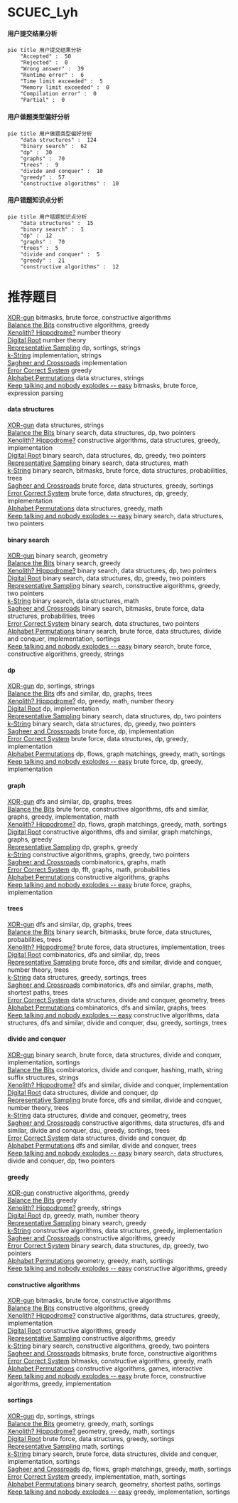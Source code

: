 # SCUEC_Lyh
<!-- tabs:start -->
#### **用户提交结果分析**

```mermaid
pie title 用户提交结果分析
    "Accepted" :  50
    "Rejected" :  0
    "Wrong answer" :  39
    "Runtime error" :  6
    "Time limit exceeded" :  5
    "Memory limit exceeded" :  0
    "Compilation error" :  0
    "Partial" :  0
```
#### **用户做题类型偏好分析**

```mermaid
pie title 用户做题类型偏好分析
    "data structures" :  124
    "binary search" :  62
    "dp" :  30
    "graphs" :  70
    "trees" :  9
    "divide and conquer" :  10
    "greedy" :  57
    "constructive algorithms" :  10
```
#### **用户错题知识点分析**

```mermaid
pie title 用户错题知识点分析
    "data structures" :  15
    "binary search" :  1
    "dp" :  12
    "graphs" :  70
    "trees" :  5
    "divide and conquer" :  5
    "greedy" :  21
    "constructive algorithms" :  12
```
<!-- tabs:end -->
# 推荐题目
[XOR-gun](https://codeforces.com/contest/1457/problem/D)		bitmasks,
                        brute force,
                        constructive algorithms		  
[Balance the Bits](https://codeforces.com/contest/1504/problem/C)		constructive algorithms,
                        greedy		  
[Xenolith? Hippodrome?](http://codeforces.com/problemset/problem/1505/D)		number theory		  
[Digital Root](http://codeforces.com/problemset/problem/10/C)		number theory		  
[Representative Sampling](http://codeforces.com/problemset/problem/178/F2)		dp,
                        sortings,
                        strings		  
[k-String](http://codeforces.com/problemset/problem/219/A)		implementation,
                        strings		  
[Sagheer and Crossroads](http://codeforces.com/problemset/problem/812/A)		implementation		  
[Error Correct System](http://codeforces.com/problemset/problem/527/B)		greedy		  
[Alphabet Permutations](http://codeforces.com/problemset/problem/610/E)		data structures,
                        strings		  
[Keep talking and nobody explodes -- easy](http://codeforces.com/problemset/problem/1302/F)		bitmasks,
                        brute force,
                        expression parsing		  
<!-- tabs:start -->
#### **data structures**
[XOR-gun](http://codeforces.com/problemset/problem/610/E)		data structures,
                        strings		  
[Balance the Bits](http://codeforces.com/problemset/problem/487/B)		binary search,
                        data structures,
                        dp,
                        two pointers		  
[Xenolith? Hippodrome?](http://codeforces.com/problemset/problem/1329/C)		constructive algorithms,
                        data structures,
                        greedy,
                        implementation		  
[Digital Root](http://codeforces.com/problemset/problem/1492/C)		binary search,
                        data structures,
                        dp,
                        greedy,
                        two pointers		  
[Representative Sampling](http://codeforces.com/problemset/problem/1490/G)		binary search,
                        data structures,
                        math		  
[k-String](http://codeforces.com/problemset/problem/1479/D)		binary search,
                        bitmasks,
                        brute force,
                        data structures,
                        probabilities,
                        trees		  
[Sagheer and Crossroads](http://codeforces.com/problemset/problem/1497/A)		brute force,
                        data structures,
                        greedy,
                        sortings		  
[Error Correct System](http://codeforces.com/problemset/problem/1491/C)		brute force,
                        data structures,
                        dp,
                        greedy,
                        implementation		  
[Alphabet Permutations](http://codeforces.com/problemset/problem/1492/B)		data structures,
                        greedy,
                        math		  
[Keep talking and nobody explodes -- easy](http://codeforces.com/problemset/problem/1436/E)		binary search,
                        data structures,
                        two pointers		  
#### **binary search**
[XOR-gun](http://codeforces.com/problemset/problem/198/C)		binary search,
                        geometry		  
[Balance the Bits](http://codeforces.com/problemset/problem/1305/H)		binary search,
                        greedy		  
[Xenolith? Hippodrome?](http://codeforces.com/problemset/problem/487/B)		binary search,
                        data structures,
                        dp,
                        two pointers		  
[Digital Root](http://codeforces.com/problemset/problem/1492/C)		binary search,
                        data structures,
                        dp,
                        greedy,
                        two pointers		  
[Representative Sampling](http://codeforces.com/problemset/problem/1463/D)		binary search,
                        constructive algorithms,
                        greedy,
                        two pointers		  
[k-String](http://codeforces.com/problemset/problem/1490/G)		binary search,
                        data structures,
                        math		  
[Sagheer and Crossroads](http://codeforces.com/problemset/problem/1479/D)		binary search,
                        bitmasks,
                        brute force,
                        data structures,
                        probabilities,
                        trees		  
[Error Correct System](http://codeforces.com/problemset/problem/1436/E)		binary search,
                        data structures,
                        two pointers		  
[Alphabet Permutations](http://codeforces.com/problemset/problem/1461/D)		binary search,
                        brute force,
                        data structures,
                        divide and conquer,
                        implementation,
                        sortings		  
[Keep talking and nobody explodes -- easy](http://codeforces.com/problemset/problem/1493/C)		binary search,
                        brute force,
                        constructive algorithms,
                        greedy,
                        strings		  
#### **dp**
[XOR-gun](http://codeforces.com/problemset/problem/178/F2)		dp,
                        sortings,
                        strings		  
[Balance the Bits](http://codeforces.com/problemset/problem/743/D)		dfs and similar,
                        dp,
                        graphs,
                        trees		  
[Xenolith? Hippodrome?](http://codeforces.com/problemset/problem/792/C)		dp,
                        greedy,
                        math,
                        number theory		  
[Digital Root](http://codeforces.com/problemset/problem/1310/B)		dp,
                        implementation		  
[Representative Sampling](http://codeforces.com/problemset/problem/487/B)		binary search,
                        data structures,
                        dp,
                        two pointers		  
[k-String](http://codeforces.com/problemset/problem/1492/C)		binary search,
                        data structures,
                        dp,
                        greedy,
                        two pointers		  
[Sagheer and Crossroads](https://codeforces.com/contest/1457/problem/C)		brute force,
                        dp,
                        implementation		  
[Error Correct System](http://codeforces.com/problemset/problem/1491/C)		brute force,
                        data structures,
                        dp,
                        greedy,
                        implementation		  
[Alphabet Permutations](http://codeforces.com/problemset/problem/1437/C)		dp,
                        flows,
                        graph matchings,
                        greedy,
                        math,
                        sortings		  
[Keep talking and nobody explodes -- easy](http://codeforces.com/problemset/problem/1499/B)		brute force,
                        dp,
                        greedy,
                        implementation		  
#### **graph**
[XOR-gun](http://codeforces.com/problemset/problem/743/D)		dfs and similar,
                        dp,
                        graphs,
                        trees		  
[Balance the Bits](http://codeforces.com/problemset/problem/1487/C)		brute force,
                        constructive algorithms,
                        dfs and similar,
                        graphs,
                        greedy,
                        implementation,
                        math		  
[Xenolith? Hippodrome?](http://codeforces.com/problemset/problem/1437/C)		dp,
                        flows,
                        graph matchings,
                        greedy,
                        math,
                        sortings		  
[Digital Root](http://codeforces.com/problemset/problem/1470/D)		constructive algorithms,
                        dfs and similar,
                        graph matchings,
                        graphs,
                        greedy		  
[Representative Sampling](http://codeforces.com/problemset/problem/1476/C)		dp,
                        graphs,
                        greedy		  
[k-String](http://codeforces.com/problemset/problem/1304/D)		constructive algorithms,
                        graphs,
                        greedy,
                        two pointers		  
[Sagheer and Crossroads](http://codeforces.com/problemset/problem/1475/C)		combinatorics,
                        graphs,
                        math		  
[Error Correct System](http://codeforces.com/problemset/problem/553/E)		dp,
                        fft,
                        graphs,
                        math,
                        probabilities		  
[Alphabet Permutations](http://codeforces.com/problemset/problem/1495/C)		constructive algorithms,
                        graphs		  
[Keep talking and nobody explodes -- easy](http://codeforces.com/problemset/problem/1510/K)		brute force,
                        graphs,
                        implementation		  
#### **trees**
[XOR-gun](http://codeforces.com/problemset/problem/743/D)		dfs and similar,
                        dp,
                        graphs,
                        trees		  
[Balance the Bits](http://codeforces.com/problemset/problem/1479/D)		binary search,
                        bitmasks,
                        brute force,
                        data structures,
                        probabilities,
                        trees		  
[Xenolith? Hippodrome?](http://codeforces.com/problemset/problem/1511/C)		brute force,
                        data structures,
                        implementation,
                        trees		  
[Digital Root](http://codeforces.com/problemset/problem/1499/F)		combinatorics,
                        dfs and similar,
                        dp,
                        trees		  
[Representative Sampling](http://codeforces.com/problemset/problem/1491/E)		brute force,
                        dfs and similar,
                        divide and conquer,
                        number theory,
                        trees		  
[k-String](http://codeforces.com/problemset/problem/1466/D)		data structures,
                        greedy,
                        sortings,
                        trees		  
[Sagheer and Crossroads](http://codeforces.com/problemset/problem/1495/D)		combinatorics,
                        dfs and similar,
                        graphs,
                        math,
                        shortest paths,
                        trees		  
[Error Correct System](http://codeforces.com/problemset/problem/1303/G)		data structures,
                        divide and conquer,
                        geometry,
                        trees		  
[Alphabet Permutations](http://codeforces.com/problemset/problem/1454/E)		combinatorics,
                        dfs and similar,
                        graphs,
                        trees		  
[Keep talking and nobody explodes -- easy](http://codeforces.com/problemset/problem/1494/D)		constructive algorithms,
                        data structures,
                        dfs and similar,
                        divide and conquer,
                        dsu,
                        greedy,
                        sortings,
                        trees		  
#### **divide and conquer**
[XOR-gun](http://codeforces.com/problemset/problem/1461/D)		binary search,
                        brute force,
                        data structures,
                        divide and conquer,
                        implementation,
                        sortings		  
[Balance the Bits](http://codeforces.com/problemset/problem/1466/G)		combinatorics,
                        divide and conquer,
                        hashing,
                        math,
                        string suffix structures,
                        strings		  
[Xenolith? Hippodrome?](http://codeforces.com/problemset/problem/1490/D)		dfs and similar,
                        divide and conquer,
                        implementation		  
[Digital Root](https://codeforces.com/contest/1483/problem/C)		data structures,
                        divide and conquer,
                        dp		  
[Representative Sampling](http://codeforces.com/problemset/problem/1491/E)		brute force,
                        dfs and similar,
                        divide and conquer,
                        number theory,
                        trees		  
[k-String](http://codeforces.com/problemset/problem/1303/G)		data structures,
                        divide and conquer,
                        geometry,
                        trees		  
[Sagheer and Crossroads](http://codeforces.com/problemset/problem/1494/D)		constructive algorithms,
                        data structures,
                        dfs and similar,
                        divide and conquer,
                        dsu,
                        greedy,
                        sortings,
                        trees		  
[Error Correct System](http://codeforces.com/problemset/problem/1482/E)		data structures,
                        divide and conquer,
                        dp		  
[Alphabet Permutations](http://codeforces.com/problemset/problem/566/C)		dfs and similar,
                        divide and conquer,
                        trees		  
[Keep talking and nobody explodes -- easy](http://codeforces.com/problemset/problem/1428/F)		binary search,
                        data structures,
                        divide and conquer,
                        dp,
                        two pointers		  
#### **greedy**
[XOR-gun](https://codeforces.com/contest/1504/problem/C)		constructive algorithms,
                        greedy		  
[Balance the Bits](http://codeforces.com/problemset/problem/527/B)		greedy		  
[Xenolith? Hippodrome?](http://codeforces.com/problemset/problem/1083/B)		greedy,
                        strings		  
[Digital Root](http://codeforces.com/problemset/problem/792/C)		dp,
                        greedy,
                        math,
                        number theory		  
[Representative Sampling](http://codeforces.com/problemset/problem/1305/H)		binary search,
                        greedy		  
[k-String](http://codeforces.com/problemset/problem/1329/C)		constructive algorithms,
                        data structures,
                        greedy,
                        implementation		  
[Sagheer and Crossroads](http://codeforces.com/problemset/problem/226/D)		constructive algorithms,
                        greedy		  
[Error Correct System](http://codeforces.com/problemset/problem/1492/C)		binary search,
                        data structures,
                        dp,
                        greedy,
                        two pointers		  
[Alphabet Permutations](https://codeforces.com/contest/1496/problem/C)		geometry,
                        greedy,
                        math,
                        sortings		  
[Keep talking and nobody explodes -- easy](http://codeforces.com/problemset/problem/1493/A)		constructive algorithms,
                        greedy		  
#### **constructive algorithms**
[XOR-gun](https://codeforces.com/contest/1457/problem/D)		bitmasks,
                        brute force,
                        constructive algorithms		  
[Balance the Bits](https://codeforces.com/contest/1504/problem/C)		constructive algorithms,
                        greedy		  
[Xenolith? Hippodrome?](http://codeforces.com/problemset/problem/1329/C)		constructive algorithms,
                        data structures,
                        greedy,
                        implementation		  
[Digital Root](http://codeforces.com/problemset/problem/226/D)		constructive algorithms,
                        greedy		  
[Representative Sampling](http://codeforces.com/problemset/problem/1493/A)		constructive algorithms,
                        greedy		  
[k-String](http://codeforces.com/problemset/problem/1463/D)		binary search,
                        constructive algorithms,
                        greedy,
                        two pointers		  
[Sagheer and Crossroads](https://codeforces.com/contest/1456/problem/B)		bitmasks,
                        brute force,
                        constructive algorithms		  
[Error Correct System](http://codeforces.com/problemset/problem/1492/D)		bitmasks,
                        constructive algorithms,
                        greedy,
                        math		  
[Alphabet Permutations](https://codeforces.com/contest/1504/problem/D)		constructive algorithms,
                        games,
                        interactive		  
[Keep talking and nobody explodes -- easy](https://codeforces.com/contest/1483/problem/A)		brute force,
                        constructive algorithms,
                        greedy,
                        implementation		  
#### **sortings**
[XOR-gun](http://codeforces.com/problemset/problem/178/F2)		dp,
                        sortings,
                        strings		  
[Balance the Bits](https://codeforces.com/contest/1496/problem/C)		geometry,
                        greedy,
                        math,
                        sortings		  
[Xenolith? Hippodrome?](http://codeforces.com/problemset/problem/1495/A)		geometry,
                        greedy,
                        math,
                        sortings		  
[Digital Root](http://codeforces.com/problemset/problem/1497/A)		brute force,
                        data structures,
                        greedy,
                        sortings		  
[Representative Sampling](http://codeforces.com/problemset/problem/1427/A)		math,
                        sortings		  
[k-String](http://codeforces.com/problemset/problem/1461/D)		binary search,
                        brute force,
                        data structures,
                        divide and conquer,
                        implementation,
                        sortings		  
[Sagheer and Crossroads](http://codeforces.com/problemset/problem/1437/C)		dp,
                        flows,
                        graph matchings,
                        greedy,
                        math,
                        sortings		  
[Error Correct System](http://codeforces.com/problemset/problem/1473/A)		greedy,
                        implementation,
                        math,
                        sortings		  
[Alphabet Permutations](http://codeforces.com/problemset/problem/1486/B)		binary search,
                        geometry,
                        shortest paths,
                        sortings		  
[Keep talking and nobody explodes -- easy](http://codeforces.com/problemset/problem/1480/B)		greedy,
                        implementation,
                        sortings		  
<!-- tabs:end -->
